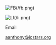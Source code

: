 ![FB](http://www.facebook.com/andreanthony88)(/fb.png)

![LI](http://www.linkedin.com/in/andre-anthony)(/li.png)

Email

aanthony@icstars.org
